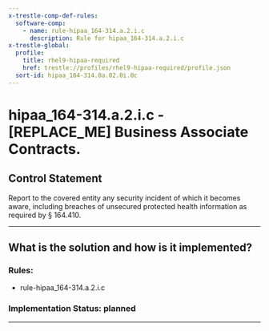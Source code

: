 ```yaml
---
x-trestle-comp-def-rules:
  software-comp:
    - name: rule-hipaa_164-314.a.2.i.c
      description: Rule for hipaa_164-314.a.2.i.c
x-trestle-global:
  profile:
    title: rhel9-hipaa-required
    href: trestle://profiles/rhel9-hipaa-required/profile.json
  sort-id: hipaa_164-314.0a.02.0i.0c
---
```


# hipaa_164-314.a.2.i.c - \[REPLACE_ME\] Business Associate Contracts.

## Control Statement

Report to the covered entity any security incident of which it becomes aware, including breaches of
unsecured protected health information as required by § 164.410.

______________________________________________________________________

## What is the solution and how is it implemented?

<!-- For implementation status enter one of: implemented, partial, planned, alternative, not-applicable -->

<!-- Note that the list of rules under ### Rules: is read-only and changes will not be captured after assembly to JSON -->

<!-- Add control implementation description here for control: hipaa_164-314.a.2.i.c -->

### Rules:

  - rule-hipaa_164-314.a.2.i.c

### Implementation Status: planned

______________________________________________________________________

